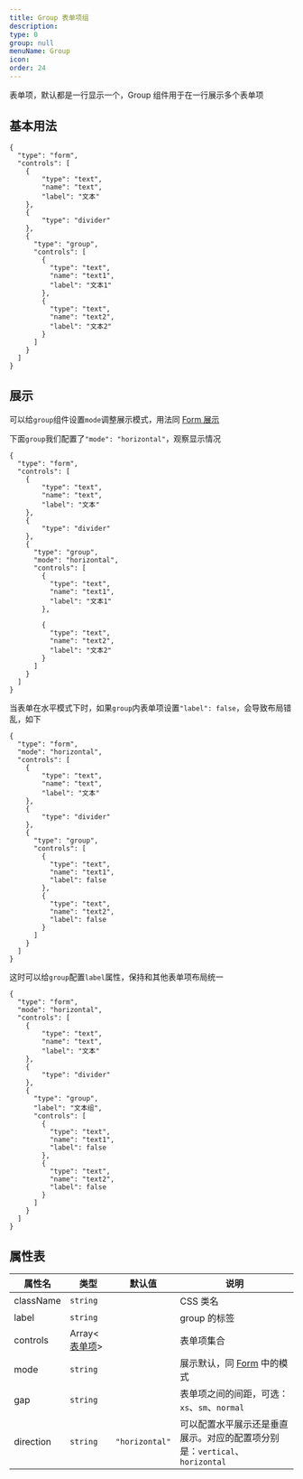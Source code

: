 ```yaml
---
title: Group 表单项组
description:
type: 0
group: null
menuName: Group
icon:
order: 24
---
```


表单项，默认都是一行显示一个，Group 组件用于在一行展示多个表单项

## 基本用法

```schema:height="360" scope="body"
{
  "type": "form",
  "controls": [
    {
        "type": "text",
        "name": "text",
        "label": "文本"
    },
    {
        "type": "divider"
    },
    {
      "type": "group",
      "controls": [
        {
          "type": "text",
          "name": "text1",
          "label": "文本1"
        },
        {
          "type": "text",
          "name": "text2",
          "label": "文本2"
        }
      ]
    }
  ]
}
```

## 展示

可以给`group`组件设置`mode`调整展示模式，用法同 [Form 展示](./index#%E8%A1%A8%E5%8D%95%E5%B1%95%E7%A4%BA)

下面`group`我们配置了`"mode": "horizontal"`，观察显示情况

```schema:height="360" scope="body"
{
  "type": "form",
  "controls": [
    {
        "type": "text",
        "name": "text",
        "label": "文本"
    },
    {
        "type": "divider"
    },
    {
      "type": "group",
      "mode": "horizontal",
      "controls": [
        {
          "type": "text",
          "name": "text1",
          "label": "文本1"
        },

        {
          "type": "text",
          "name": "text2",
          "label": "文本2"
        }
      ]
    }
  ]
}
```

当表单在水平模式下时，如果`group`内表单项设置`"label": false`，会导致布局错乱，如下

```schema:height="360" scope="body"
{
  "type": "form",
  "mode": "horizontal",
  "controls": [
    {
        "type": "text",
        "name": "text",
        "label": "文本"
    },
    {
        "type": "divider"
    },
    {
      "type": "group",
      "controls": [
        {
          "type": "text",
          "name": "text1",
          "label": false
        },
        {
          "type": "text",
          "name": "text2",
          "label": false
        }
      ]
    }
  ]
}
```

这时可以给`group`配置`label`属性，保持和其他表单项布局统一

```schema:height="360" scope="body"
{
  "type": "form",
  "mode": "horizontal",
  "controls": [
    {
        "type": "text",
        "name": "text",
        "label": "文本"
    },
    {
        "type": "divider"
    },
    {
      "type": "group",
      "label": "文本组",
      "controls": [
        {
          "type": "text",
          "name": "text1",
          "label": false
        },
        {
          "type": "text",
          "name": "text2",
          "label": false
        }
      ]
    }
  ]
}
```

## 属性表

| 属性名    | 类型                        | 默认值         | 说明                                                                       |
| --------- | --------------------------- | -------------- | -------------------------------------------------------------------------- |
| className | `string`                    |                | CSS 类名                                                                   |
| label     | `string`                    |                | group 的标签                                                               |
| controls  | Array<[表单项](./formitem)> |                | 表单项集合                                                                 |
| mode      | `string`                    |                | 展示默认，同 [Form](./index#%E8%A1%A8%E5%8D%95%E5%B1%95%E7%A4%BA) 中的模式 |
| gap       | `string`                    |                | 表单项之间的间距，可选：`xs`、`sm`、`normal`                               |
| direction | `string`                    | `"horizontal"` | 可以配置水平展示还是垂直展示。对应的配置项分别是：`vertical`、`horizontal` |
